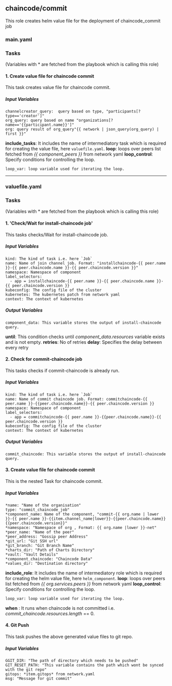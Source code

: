 [//]: # (##############################################################################################)
[//]: # (Copyright Accenture. All Rights Reserved.)
[//]: # (SPDX-License-Identifier: Apache-2.0)
[//]: # (##############################################################################################)


## chaincode/commit
This role creates helm value file for the deployment of chaincode_commit job
### main.yaml
### Tasks
(Variables with * are fetched from the playbook which is calling this role)
#### 1. Create value file for chaincode commit
This task creates value file for chaincode commit.
##### Input Variables

    channelcreator_query:  query based on type, "participants[?type=='creator']"
    org_query: query based on name "organizations[?name=='{{participant.name}}']"
    org: query result of org_query"{{ network | json_query(org_query) | first }}"
**include_tasks**: It includes the name of intermediatory task which is required for creating the value file, here `valuefile.yaml`.
**loop**: loops over peers list fetched from *{{ component_peers }}* from network yaml
**loop_control**: Specify conditions for controlling the loop.
                
    loop_var: loop variable used for iterating the loop.

-------
### valuefile.yaml
### Tasks
(Variables with * are fetched from the playbook which is calling this role)

#### 1. 'Check/Wait for install-chaincode job'
This tasks checks/Wait for install-chaincode job.

##### Input Variables

    kind: The kind of task i.e. here `Job`
    name: Name of join channel job. Format: "installchaincode-{{ peer.name }}-{{ peer.chaincode.name }}-{{ peer.chaincode.version }}"
    namespace: Namespace of component
    label_selectors:
      - app = installchaincode-{{ peer.name }}-{{ peer.chaincode.name }}-{{ peer.chaincode.version }}
    kubeconfig: The config file of the cluster
    kubernetes: The kubernetes patch from network yaml
    context: The context of kubernetes

##### Output Variables

    component_data: This variable stores the output of install-chaincode query.
	
  **until**: This condition checks until *component_data.resources* variable exists and is not empty.
  **retries**: No of retries
  **delay**: Specifies the delay between every retry
  
#### 2. Check for commit-chaincode job
This tasks checks if commit-chaincode is already run.

##### Input Variables

    kind: The kind of task i.e. here `Job`
    name: Name of commit chaincode job. Format: commitchaincode-{{ peer.name }}-{{peer.chaincode.name}}-{{ peer.chaincode.version }}
    namespace: Namespace of component
    label_selectors:
      - app = commitchaincode-{{ peer.name }}-{{peer.chaincode.name}}-{{ peer.chaincode.version }}
    kubeconfig: The config file of the cluster
    context: The context of kubernetes
##### Output Variables

    commit_chaincode: This variable stores the output of install-chaincode query.

#### 3. Create value file for chaincode commit
This is the nested Task for chaincode commit.
##### Input Variables

    *name: "Name of the organisation"
    type: "commit_chaincode_job"
    *component_name: Name of the component, "commit-{{ org.name | lower }}-{{ peer.name }}-{{item.channel_name|lower}}-{{peer.chaincode.name}}{{peer.chaincode.version}}"
    *namespace: "Namespace of org , Format: {{ org.name |lower }}-net"
    *peer_name: "Name of the peer"
    *peer_address: "Gossip peer Address"    
    *git_url: "Git SSH url"
    *git_branch: "Git Branch Name"
    *charts_dir: "Path of Charts Directory"
    *vault: "Vault Details"
    *component_chaincode: "Chaincode Data"
    *values_dir: "Destination directory"
**include_role**: It includes the name of intermediatory role which is required for creating the helm value file, here `helm_component`.
**loop**: loops over peers list fetched from *{{ org.services.peers }}* from network yaml
**loop_control**: Specify conditions for controlling the loop.
                
    loop_var: loop variable used for iterating the loop.
**when** : It runs when chaincode is not committed i.e. *commit_chaincode.resources.length* == 0.

#### 4. Git Push
This task pushes the above generated value files to git repo.
##### Input Variables
    GGIT_DIR: "The path of directory which needs to be pushed"    
    GIT_RESET_PATH: "This variable contains the path which wont be synced with the git repo"
    gitops: *item.gitops* from network.yaml
    msg: "Message for git commit"
